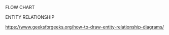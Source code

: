 FLOW CHART

ENTITY RELATIONSHIP

https://www.geeksforgeeks.org/how-to-draw-entity-relationship-diagrams/